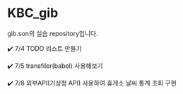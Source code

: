 # KBC_gib
gib.son의 실습 repository입니다.



:heavy_check_mark: 7/4 TODO 리스트 만들기

:heavy_check_mark: 7/5 transfiler(babel) 사용해보기

:heavy_check_mark: 7/8 외부API(기상청 API) 사용하여 휴게소 날씨 통계 조회 구현
